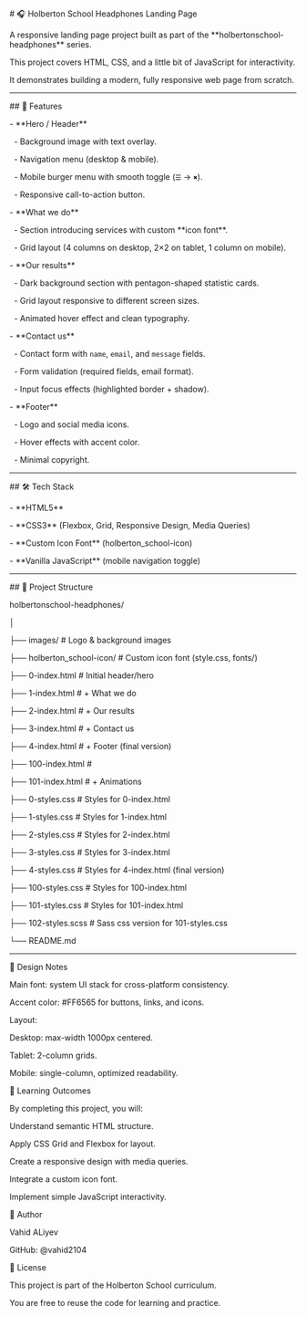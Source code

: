 \# 🎧 Holberton School Headphones Landing Page



A responsive landing page project built as part of the \*\*holbertonschool-headphones\*\* series.  

This project covers HTML, CSS, and a little bit of JavaScript for interactivity.  

It demonstrates building a modern, fully responsive web page from scratch.



---



\## 📌 Features



\- \*\*Hero / Header\*\*  

&nbsp; - Background image with text overlay.  

&nbsp; - Navigation menu (desktop \& mobile).  

&nbsp; - Mobile burger menu with smooth toggle (`☰` → `✖`).  

&nbsp; - Responsive call-to-action button.



\- \*\*What we do\*\*  

&nbsp; - Section introducing services with custom \*\*icon font\*\*.  

&nbsp; - Grid layout (4 columns on desktop, 2×2 on tablet, 1 column on mobile).



\- \*\*Our results\*\*  

&nbsp; - Dark background section with pentagon-shaped statistic cards.  

&nbsp; - Grid layout responsive to different screen sizes.  

&nbsp; - Animated hover effect and clean typography.



\- \*\*Contact us\*\*  

&nbsp; - Contact form with `name`, `email`, and `message` fields.  

&nbsp; - Form validation (required fields, email format).  

&nbsp; - Input focus effects (highlighted border + shadow).



\- \*\*Footer\*\*  

&nbsp; - Logo and social media icons.  

&nbsp; - Hover effects with accent color.  

&nbsp; - Minimal copyright.



---



\## 🛠️ Tech Stack



\- \*\*HTML5\*\*  

\- \*\*CSS3\*\* (Flexbox, Grid, Responsive Design, Media Queries)  

\- \*\*Custom Icon Font\*\* (holberton\_school-icon)  

\- \*\*Vanilla JavaScript\*\* (mobile navigation toggle)



---



\## 📂 Project Structure

holbertonschool-headphones/

│

├── images/ # Logo \& background images

├── holberton_school-icon/ # Custom icon font (style.css, fonts/)

├── 0-index.html # Initial header/hero

├── 1-index.html # + What we do

├── 2-index.html # + Our results

├── 3-index.html # + Contact us

├── 4-index.html # + Footer (final version)

├── 100-index.html #

├── 101-index.html # + Animations

├── 0-styles.css # Styles for 0-index.html

├── 1-styles.css # Styles for 1-index.html

├── 2-styles.css # Styles for 2-index.html

├── 3-styles.css # Styles for 3-index.html

├── 4-styles.css # Styles for 4-index.html (final version)

├── 100-styles.css # Styles for 100-index.html

├── 101-styles.css # Styles for 101-index.html

├── 102-styles.scss # Sass css version for 101-styles.css

└── README.md




---



🎨 Design Notes

Main font: system UI stack for cross-platform consistency.



Accent color: #FF6565 for buttons, links, and icons.



Layout:



Desktop: max-width 1000px centered.



Tablet: 2-column grids.



Mobile: single-column, optimized readability.



📖 Learning Outcomes

By completing this project, you will:



Understand semantic HTML structure.



Apply CSS Grid and Flexbox for layout.



Create a responsive design with media queries.



Integrate a custom icon font.



Implement simple JavaScript interactivity.



👤 Author

Vahid ALiyev



GitHub: @vahid2104



📝 License

This project is part of the Holberton School curriculum.

You are free to reuse the code for learning and practice.


